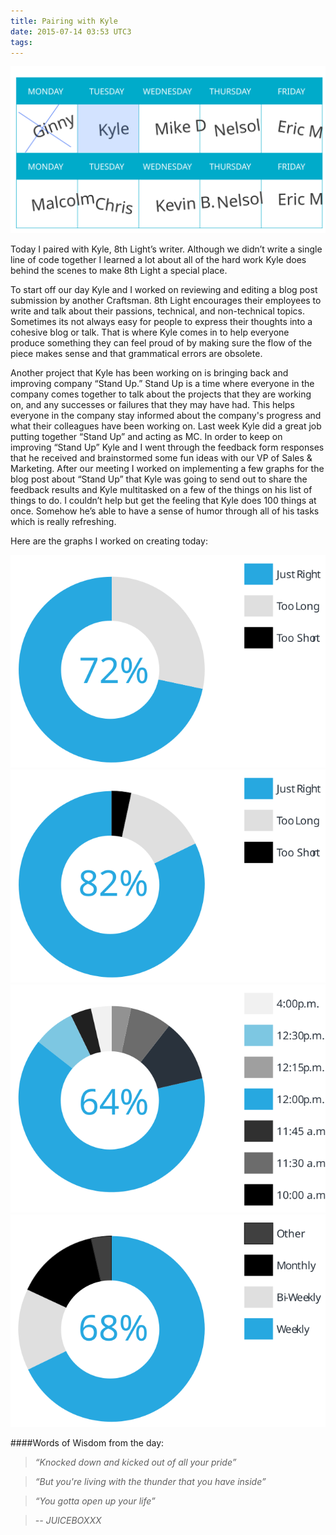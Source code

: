 ```yaml
---
title: Pairing with Kyle
date: 2015-07-14 03:53 UTC3
tags:
---
```


![Pairing Calendar](/images/Tour_calendar_day2.svg)

Today I paired with Kyle, 8th Light’s writer. Although we didn’t write a single line of code together I learned a lot about all of the hard work Kyle does behind the scenes to make 8th Light a special place.

To start off our day Kyle and I worked on reviewing and editing a blog post submission by another Craftsman. 8th Light encourages their employees to write and talk about their passions, technical, and non-technical topics. Sometimes its not always easy for people to express their thoughts into a cohesive blog or talk. That is where Kyle comes in to help everyone produce something they can feel proud of by making sure the flow of the piece makes sense and that grammatical errors are obsolete.

Another project that Kyle has been working on is bringing back and improving company “Stand Up.” Stand Up is a time where everyone in the company comes together to talk about the projects that they are working on, and any successes or failures that they may have had. This helps everyone in the company stay informed about the company's progress and what their colleagues  have been working on. Last week Kyle did a great job putting together “Stand Up” and acting as MC. In order to keep on improving “Stand Up” Kyle and I went through the feedback form responses that he received and brainstormed some fun ideas with our VP of Sales & Marketing. After our meeting I worked on implementing a few graphs for the blog post about “Stand Up” that Kyle was going to send out to share the feedback results and Kyle multitasked on a few of the things on his list of things to do. I couldn’t help but get the feeling that Kyle does 100 things at once. Somehow he’s able to have a sense of humor through all of his tasks which is really refreshing.


Here are the graphs I worked on creating today:

![StandUp](/images/blog/StandUp_Stats_Q1.svg)
![StandUp](/images/blog/StandUp_Stats_Q2.svg)
![StandUp](/images/blog/StandUp_Stats_Q3.svg)
![StandUp](/images/blog/StandUp_Stats_Q4.svg)



####Words of Wisdom from the day:

>*“Knocked down and kicked out of all your pride”*

>*“But you're living with the thunder that you have inside”*

>*“You gotta open up your life”*

>*-- JUICEBOXXX*






